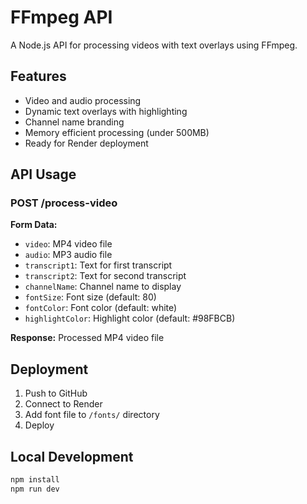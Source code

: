 # FFmpeg API

A Node.js API for processing videos with text overlays using FFmpeg.

## Features

- Video and audio processing
- Dynamic text overlays with highlighting
- Channel name branding
- Memory efficient processing (under 500MB)
- Ready for Render deployment

## API Usage

### POST /process-video

**Form Data:**
- `video`: MP4 video file
- `audio`: MP3 audio file
- `transcript1`: Text for first transcript
- `transcript2`: Text for second transcript
- `channelName`: Channel name to display
- `fontSize`: Font size (default: 80)
- `fontColor`: Font color (default: white)
- `highlightColor`: Highlight color (default: #98FBCB)

**Response:** Processed MP4 video file

## Deployment

1. Push to GitHub
2. Connect to Render
3. Add font file to `/fonts/` directory
4. Deploy

## Local Development

```bash
npm install
npm run dev
